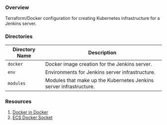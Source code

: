 ### Overview

Terraform/Docker configuration for creating Kubernetes infrastructure for a Jenkins server.

### Directories

| Directory Name    | Description                                                                 |
|-------------------|-----------------------------------------------------------------------------|
| `docker`          | Docker image creation for the Jenkins server.                               |
| `env`             | Environments for Jenkins server infrastructure.                             |
| `modules`         | Modules that make up the Kubernetes Jenkins server infrastructure.          |

### Resources

1. [Docker in Docker](https://jpetazzo.github.io/2015/09/03/do-not-use-docker-in-docker-for-ci/)
2. [ECS Docker Socket](https://stackoverflow.com/questions/42220959/can-an-ecs-container-have-access-to-the-docker-socket)